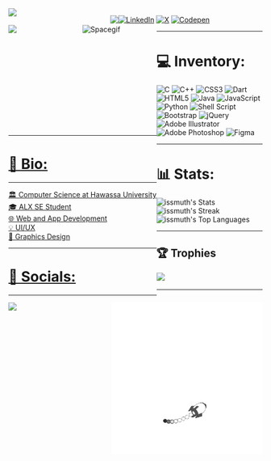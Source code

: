 <img src="https://user-images.githubusercontent.com/73097560/115834477-dbab4500-a447-11eb-908a-139a6edaec5c.gif" align="left" width="40%"/>

<a href="https://git.io/typing-svg" style="display: inline-block; float: left"><img src="https://readme-typing-svg.herokuapp.com?font=Fira+Code&duration=4000&pause=500&color=4DC6F7&random=false&width=435&lines=Hi+there%2C+I'm+Ismael.;A+Junior+Software+Developer.;A+Designer+and+Casual+Artist.;Feel+free+to+roam+about"/>

<img src="https://user-images.githubusercontent.com/73097560/115834477-dbab4500-a447-11eb-908a-139a6edaec5c.gif" align="left" width="40%"/>
<img src="https://github.com/Issmuth/Issmuth/blob/main/efbca7d7-a64b-4ebd-a243-88c1aece0e64.gif" alt="Spacegif" align= "right" width="50%">

<br>
<br>
<br>
<br>
<br>
<br>
<br>
<br>
<br>
<br>
<br>
<br>

---

# 💫 Bio:

---
🏛 Computer Science at Hawassa University<br>🎓 ALX SE Student<br>🌐 Web and App Development<br>💡 UI/UX<br>🎨 Graphics Design

---

# 👀 Socials:

---
[![LinkedIn](https://img.shields.io/badge/LinkedIn-%230077B5.svg?logo=linkedin&logoColor=white)](https://linkedin.com/in/Issmuth) [![X](https://img.shields.io/badge/X-black.svg?logo=X&logoColor=white)](https://x.com/Issmuth) [![Codepen](https://img.shields.io/badge/Codepen-000000?style=for-the-badge&logo=codepen&logoColor=white)](https://codepen.io/Issmuth) 

---
# 💻 Inventory:

![C](https://img.shields.io/badge/c-%2300599C.svg?style=for-the-badge&logo=c&logoColor=white) ![C++](https://img.shields.io/badge/c++-%2300599C.svg?style=for-the-badge&logo=c%2B%2B&logoColor=white) ![CSS3](https://img.shields.io/badge/css3-%231572B6.svg?style=for-the-badge&logo=css3&logoColor=white) ![Dart](https://img.shields.io/badge/dart-%230175C2.svg?style=for-the-badge&logo=dart&logoColor=white) ![HTML5](https://img.shields.io/badge/html5-%23E34F26.svg?style=for-the-badge&logo=html5&logoColor=white) ![Java](https://img.shields.io/badge/java-%23ED8B00.svg?style=for-the-badge&logo=openjdk&logoColor=white) ![JavaScript](https://img.shields.io/badge/javascript-%23323330.svg?style=for-the-badge&logo=javascript&logoColor=%23F7DF1E) ![Python](https://img.shields.io/badge/python-3670A0?style=for-the-badge&logo=python&logoColor=ffdd54) ![Shell Script](https://img.shields.io/badge/shell_script-%23121011.svg?style=for-the-badge&logo=gnu-bash&logoColor=white) ![Bootstrap](https://img.shields.io/badge/bootstrap-%238511FA.svg?style=for-the-badge&logo=bootstrap&logoColor=white) ![jQuery](https://img.shields.io/badge/jquery-%230769AD.svg?style=for-the-badge&logo=jquery&logoColor=white) ![Adobe Illustrator](https://img.shields.io/badge/adobe%20illustrator-%23FF9A00.svg?style=for-the-badge&logo=adobe%20illustrator&logoColor=white) ![Adobe Photoshop](https://img.shields.io/badge/adobe%20photoshop-%2331A8FF.svg?style=for-the-badge&logo=adobe%20photoshop&logoColor=white) ![Figma](https://img.shields.io/badge/figma-%23F24E1E.svg?style=for-the-badge&logo=figma&logoColor=white)

---
# 📊 Stats:

![issmuth's Stats](https://github-readme-stats.vercel.app/api?username=issmuth&theme=algolia&show_icons=true&hide_border=true&count_private=true)
<img src="https://github.com/Issmuth/Issmuth/blob/main/output-onlinegiftools.gif" alt="Alt Text 1" align="right" width="300" />
![issmuth's Streak](https://github-readme-streak-stats.herokuapp.com/?user=issmuth&theme=algolia&hide_border=true)
![issmuth's Top Languages](https://github-readme-stats.vercel.app/api/top-langs/?username=issmuth&theme=algolia&show_icons=true&hide_border=true&layout=compact)

---
## 🏆 Trophies

![](https://github-profile-trophy.vercel.app/?username=Issmuth&theme=onestar&no-frame=false&no-bg=false&margin-w=4)

---
![](https://komarev.com/ghpvc/?username=Issmuth&color=blue)
